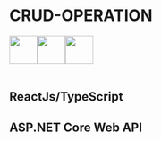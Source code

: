 # CRUD-OPERATION

<div style="display:flex;">
<img src="https://user-images.githubusercontent.com/25181517/183897015-94a058a6-b86e-4e42-a37f-bf92061753e5.png" width="50" />
<img src="https://user-images.githubusercontent.com/25181517/183890598-19a0ac2d-e88a-4005-a8df-1ee36782fde1.png" width="50" />
<img src="https://user-images.githubusercontent.com/25181517/121405754-b4f48f80-c95d-11eb-8893-fc325bde617f.png" width="50" />
</div>
<br />

<h2> ReactJs/TypeScript  </h2>
<h2> ASP.NET Core Web API  </h2>

